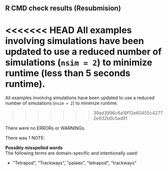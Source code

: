 ## R CMD check results (Resubmision)
<<<<<<< HEAD
All examples involving simulations have been updated to use a reduced number of simulations (`nsim = 2`) to minimize runtime (less than 5 seconds runtime).
=======
All examples involving simulations have been updated to use a reduced number of simulations (`nsim = 2`) to minimize runtime.
>>>>>>> 39ad3996c6a19f12e60455c42772e932b0c5ad91
   
There were no ERRORs or WARNINGs.

There was 1 NOTE:

**Possibly misspelled words**  
   The following terms are domain-specific and intentionally used:
   - "Tetrapod", "Trackways", "palaeo", "tetrapod", "trackways"


